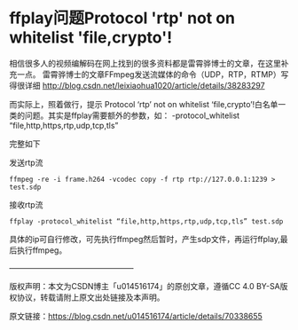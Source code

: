 # ffplay问题Protocol 'rtp' not on whitelist 'file,crypto'! #

相信很多人的视频编解码在网上找到的很多资料都是雷霄骅博士的文章，在这里补充一点。
雷霄骅博士的文章FFmpeg发送流媒体的命令（UDP，RTP，RTMP）写得很详细
http://blog.csdn.net/leixiaohua1020/article/details/38283297

而实际上，照着做行，提示 Protocol ‘rtp’ not on whitelist ‘file,crypto’!白名单一类的问题。其实是ffplay需要额外的参数，如：
-protocol_whitelist “file,http,https,rtp,udp,tcp,tls”

完整如下

发送rtp流 

	ffmpeg -re -i frame.h264 -vcodec copy -f rtp rtp://127.0.0.1:1239 > test.sdp

接收rtp流 

	ffplay -protocol_whitelist “file,http,https,rtp,udp,tcp,tls” test.sdp

具体的ip可自行修改，可先执行ffmpeg然后暂时，产生sdp文件，再运行ffplay,最后执行ffmpeg。

————————————————

版权声明：本文为CSDN博主「u014516174」的原创文章，遵循CC 4.0 BY-SA版权协议，转载请附上原文出处链接及本声明。

原文链接：https://blog.csdn.net/u014516174/article/details/70338655